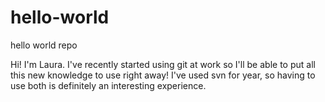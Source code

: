 # hello-world
hello world repo

Hi!  I'm Laura.  I've recently started using git at work so I'll be able to put all this new knowledge to use right away!  I've used svn for year, so having to use both is definitely an interesting experience.
